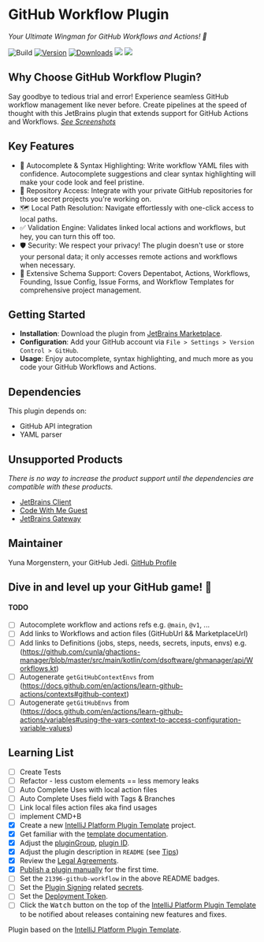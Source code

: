 # GitHub Workflow Plugin

*Your Ultimate Wingman for GitHub Workflows and Actions! 🚀*

![Build](https://github.com/YunaBraska/github-workflow-plugin/workflows/Build/badge.svg)
[![Version](https://img.shields.io/jetbrains/plugin/v/21396-github-workflow.svg)](https://plugins.jetbrains.com/plugin/21396-github-workflow)
[![Downloads](https://img.shields.io/jetbrains/plugin/d/21396-github-workflow.svg)](https://plugins.jetbrains.com/plugin/21396-github-workflow)
[![](https://img.shields.io/static/v1?label=Sponsor&message=%E2%9D%A4&logo=GitHub&color=%23fe8e86)](https://github.com/sponsors/YunaBraska)
[![](https://img.shields.io/static/v1?label=DataPrivacy&message=%F0%9F%94%92&logo=springsecurity&color=%#6DB33F)](docs/DataPrivacy.md)

## Why Choose GitHub Workflow Plugin?

<!-- Plugin description -->
Say goodbye to tedious trial and error! Experience seamless GitHub workflow management like never before. Create
pipelines at the speed of thought with this JetBrains plugin that extends support for GitHub Actions and Workflows.
_[See Screenshots](https://plugins.jetbrains.com/plugin/21396-github-workflow)_

## Key Features

* 🌈 Autocomplete & Syntax Highlighting: Write workflow YAML files with confidence. Autocomplete suggestions and clear
  syntax highlighting will make your code look and feel pristine.
* 🚀 Repository Access: Integrate with your private GitHub repositories for those secret projects you're working on.
* 🗺️ Local Path Resolution: Navigate effortlessly with one-click access to local paths.
* ✅ Validation Engine: Validates linked local actions and workflows, but hey, you can turn this off too.
* 🛡️ Security: We respect your privacy! The plugin doesn't use or store your personal data; it only accesses remote
  actions and workflows when necessary.
* 🧩 Extensive Schema Support: Covers Depentabot, Actions, Workflows, Founding, Issue Config, Issue Forms, and Workflow
  Templates for comprehensive project management.

## Getting Started

* **Installation**: Download the plugin
  from [JetBrains Marketplace](https://plugins.jetbrains.com/plugin/21396-github-workflow).
* **Configuration**: Add your GitHub account via `File > Settings > Version Control > GitHub`.
* **Usage**: Enjoy autocomplete, syntax highlighting, and much more as you code your GitHub Workflows and Actions.

## Dependencies

This plugin depends on:

* GitHub API integration
* YAML parser

## Unsupported Products

*There is no way to increase the product support until the dependencies are compatible with these products.*

* [JetBrains Client](https://www.jetbrains.com/help/idea/code-with-me-guest-ui-overview.html)
* [Code With Me Guest](https://www.jetbrains.com/help/idea/code-with-me.html)
* [JetBrains Gateway](https://www.jetbrains.com/de-de/remote-development/gateway/)

## Maintainer

Yuna Morgenstern, your GitHub Jedi.
[GitHub Profile](https://github.com/YunaBraska/github-workflow-plugin)

## Dive in and level up your GitHub game! 🌟

<!-- Plugin description end -->

#### TODO

- [ ] Autocomplete workflow and actions refs e.g. `@main`, `@v1`, ...
- [ ] Add links to Workflows and action files (GitHubUrl && MarketplaceUrl)
- [ ] Add links to Definitions (jobs, steps, needs, secrets, inputs, envs)
  e.g. (https://github.com/cunla/ghactions-manager/blob/master/src/main/kotlin/com/dsoftware/ghmanager/api/Workflows.kt)
- [ ] Autogenerate `getGitHubContextEnvs`
  from (https://docs.github.com/en/actions/learn-github-actions/contexts#github-context)
- [ ] Autogenerate `getGitHubEnvs`
  from (https://docs.github.com/en/actions/learn-github-actions/variables#using-the-vars-context-to-access-configuration-variable-values)

## Learning List

- [ ] Create Tests
- [ ] Refactor - less custom elements == less memory leaks
- [ ] Auto Complete Uses with local action files
- [ ] Auto Complete Uses field with Tags & Branches
- [ ] Link local files action files aka find usages
- [ ] implement CMD+B
- [x] Create a new [IntelliJ Platform Plugin Template][template] project.
- [x] Get familiar with the [template documentation][template].
- [x] Adjust the [pluginGroup](./gradle.properties), [plugin ID](./src/main/resources/META-INF/plugin.xml).
- [x] Adjust the plugin description in `README` (see [Tips][docs:plugin-description])
- [x] Review
  the [Legal Agreements](https://plugins.jetbrains.com/docs/marketplace/legal-agreements.html?from=IJPluginTemplate).
- [x] [Publish a plugin manually](https://plugins.jetbrains.com/docs/intellij/publishing-plugin.html?from=IJPluginTemplate)
  for the first time.
- [ ] Set the `21396-github-workflow` in the above README badges.
- [ ] Set the [Plugin Signing](https://plugins.jetbrains.com/docs/intellij/plugin-signing.html?from=IJPluginTemplate)
  related [secrets](https://github.com/JetBrains/intellij-platform-plugin-template#environment-variables).
- [ ] Set
  the [Deployment Token](https://plugins.jetbrains.com/docs/marketplace/plugin-upload.html?from=IJPluginTemplate).
- [ ] Click the <kbd>Watch</kbd> button on the top of the [IntelliJ Platform Plugin Template][template] to be notified
  about releases containing new features and fixes.

Plugin based on the [IntelliJ Platform Plugin Template][template].

[template]: https://github.com/JetBrains/intellij-platform-plugin-template

[docs:plugin-description]: https://plugins.jetbrains.com/docs/intellij/plugin-user-experience.html#plugin-description-and-presentation
